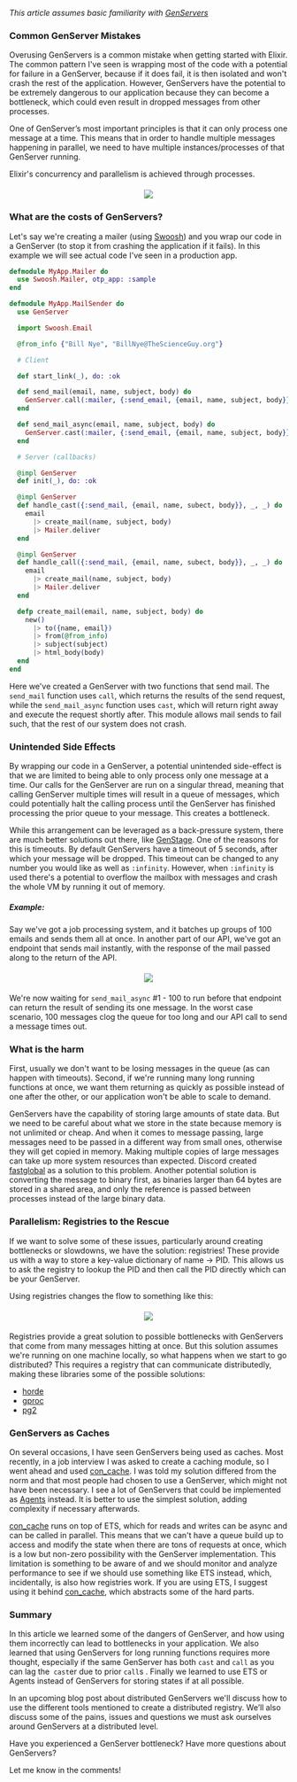 *This article assumes basic familiarity with [GenServers](https://elixirschool.com/en/lessons/advanced/otp-concurrency/#genserver)*

### Common GenServer Mistakes

Overusing GenServers is a common mistake when getting started with Elixir. The common pattern
I've seen is wrapping most of the code with a potential for failure in
a GenServer, because if it does fail, it is then isolated and won't crash the rest of the application.
However, GenServers have the potential to be extremely dangerous to our application
because they can become a bottleneck, which could even result in dropped messages from other processes.

One of GenServer’s most important principles is that it can only process one message at a time.
This means that in order to handle multiple messages happening in parallel, we need to have
multiple instances/processes of that GenServer running.


Elixir's concurrency and parallelism is achieved through processes.

<div style='display: flex; justify-content: center; align-items: center; margin: 20px 0;'>
<img src='/assets/gen-server-type-diff.svg'>
</div>

### What are the costs of GenServers?
Let's say we're creating a mailer (using [Swoosh](https://github.com/swoosh/swoosh))
and you wrap our code in a GenServer (to stop it from crashing the application if it fails).
In this example we will see actual code I've seen in a production app.

```elixir
defmodule MyApp.Mailer do
  use Swoosh.Mailer, otp_app: :sample
end

defmodule MyApp.MailSender do
  use GenServer

  import Swoosh.Email

  @from_info {"Bill Nye", "BillNye@TheScienceGuy.org"}

  # Client

  def start_link(_), do: :ok

  def send_mail(email, name, subject, body) do
    GenServer.call(:mailer, {:send_email, {email, name, subject, body}})
  end

  def send_mail_async(email, name, subject, body) do
    GenServer.cast(:mailer, {:send_email, {email, name, subject, body}})
  end

  # Server (callbacks)

  @impl GenServer
  def init(_), do: :ok

  @impl GenServer
  def handle_cast({:send_mail, {email, name, subect, body}}, _, _) do
    email
      |> create_mail(name, subject, body)
      |> Mailer.deliver
  end

  @impl GenServer
  def handle_call({:send_mail, {email, name, subect, body}}, _, _) do
    email
      |> create_mail(name, subject, body)
      |> Mailer.deliver
  end

  defp create_mail(email, name, subject, body) do
    new()
      |> to({name, email})
      |> from(@from_info)
      |> subject(subject)
      |> html_body(body)
  end
end
```

Here we've created a GenServer with two functions that send mail. The `send_mail` function uses `call`, which
returns the results of the send request, while the `send_mail_async` function uses `cast`, which will return right
away and execute the request shortly after. This module allows mail sends to fail such, that the rest of
our system does not crash.

### Unintended Side Effects

By wrapping our code in a GenServer, a potential unintended side-effect
is that we are limited to being able to only process only one message at a time.
Our calls for the GenServer are run on a singular thread, meaning that calling
GenServer multiple times will result in a queue of messages, which could
potentially halt the calling process until the GenServer has finished
processing the prior queue to your message. This creates a bottleneck.

While this arrangement can be leveraged as a back-pressure system, there are much better solutions out
there, like [GenStage](https://hexdocs.pm/gen_stage/GenStage.html). One of the reasons for this is
timeouts. By default GenServers have a timeout of 5 seconds, after which your message will be dropped.
This timeout can be changed to any number you would like as  well as `:infinity`. However, when `:infinity` is used there's a
potential to overflow the mailbox with messages and crash the whole VM by running it out of memory.

##### Example:
Say we've got a job processing system, and it batches up groups of 100 emails and sends them all at once. In another part of our API,
we've got an endpoint that sends mail instantly, with the response of the mail passed along to the return of the API.

<div style='display: flex; justify-content: center; align-items: center; margin: 20px 0;'>
<img src='/assets/gen-server-blocking.svg'>
</div>

We're now waiting for `send_mail_async` #1 - 100 to run before that endpoint can return the result of sending its one message. In the worst case scenario, 100 messages clog the queue for too long and our API call to send a message times out.

### What is the harm
First, usually we don't want to be losing messages in the queue (as can happen with timeouts). Second, if we're running many long running functions at once, we want them returning as quickly as possible instead of one after the other, or our application won't be able to scale to demand.

GenServers have the capability of storing large amounts of state data. But we need to be careful about what we store in the state
because memory is not unlimited or cheap. And when it comes to message passing, large messages need to be passed in a different way from small ones, otherwise they will get copied in memory.
Making multiple copies of large messages can take up more system resources
than expected. Discord created [fastglobal](https://github.com/discordapp/fastglobal) as
a solution to this problem. Another potential solution is converting the message to binary first, as binaries larger than 64 bytes are stored in a shared area, and only the reference is passed between processes instead of the large binary data.

### Parallelism: Registries to the Rescue
If we want to solve some of these issues, particularly around creating bottlenecks or
slowdowns, we have the solution: registries! These provide us with a way to store a
key-value dictionary of name -> PID. This allows us to ask the registry to lookup
the PID and then call the PID directly which can be your GenServer.

Using registries changes the flow to something like this:

<div style='display: flex; justify-content: center; align-items: center; margin: 20px 0;'>
<img src='/assets/gen-server-registry.svg'>
</div>

Registries provide a great solution to possible bottlenecks with GenServers that come from
many messages hitting at once. But this solution assumes we're running on one machine
locally, so what happens when we start to go distributed? This requires a registry that
can communicate distributedly, making these libraries some of the possible solutions:

- [horde](https://github.com/michalmuskala/horde)
- [gproc](https://github.com/uwiger/gproc)
- [pg2](http://erlang.org/doc/man/pg2.html)

### GenServers as Caches
On several occasions, I have seen GenServers being used as caches. Most recently, in a job interview
I was asked to create a caching module, so I went ahead and used [con_cache](https://github.com/sasa1977/con_cache).
I was told my solution differed from the norm and that most people had chosen to use a GenServer, which might not have been necessary. I see a lot of GenServers that could be implemented as [Agents](https://hexdocs.pm/elixir/Agent.html) instead.
It is better to use the simplest solution, adding complexity if necessary afterwards.

[con_cache](https://github.com/sasa1977/con_cache) runs on top of ETS, which for reads and writes can be async and can be
called in parallel. This means that we can't have a queue build up to access and modify the state when
there are tons of requests at once, which is a low but non-zero possibility with the GenServer implementation.
This limitation is something to be aware of and we should monitor and analyze performance
to see if we should use something like ETS instead, which,
incidentally, is also how registries work. If you are using ETS, I suggest using it behind
[con_cache](https://github.com/sasa1977/con_cache), which abstracts some of the hard parts.

### Summary
In this article we learned some of the dangers of GenServer, and how using them incorrectly can
lead to bottlenecks in your application. We also learned that using GenServers for long running
functions requires more thought, especially if the same GenServer has both `cast` and `call` as you can
lag the` cast`er due to prior `call`s . Finally we learned to use ETS or Agents instead of GenServers
for storing states if at all possible.

In an upcoming blog post about distributed GenServers we'll discuss how to use the different tools mentioned
to create a distributed registry. We’ll also discuss some of the pains, issues and questions we must ask ourselves around
GenServers at a distributed level.

Have you experienced a GenServer bottleneck? Have more questions about GenServers?


Let me know in the comments!
